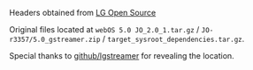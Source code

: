 Headers obtained from [LG Open Source](http://opensource.lge.com)

Original files located
at `webOS 5.0 JO_2.0_1.tar.gz` / `JO-r3357/5.0_gstreamer.zip` / `target_sysroot_dependencies.tar.gz`.

Special thanks to [github/lgstreamer](https://github.com/lgstreamer/starfish-sdk-x86_64) for revealing the location.


